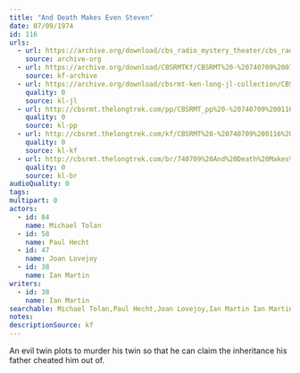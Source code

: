 ```yaml
---
title: "And Death Makes Even Steven"
date: 07/09/1974
id: 116
urls: 
  - url: https://archive.org/download/cbs_radio_mystery_theater/cbs_radio_mystery_theater-0101-0150.zip/cbs_radio_mystery_theater-0101-0150%2Fcbsrmt_0116_and_death_makes_even_steven.mp3
    source: archive-org
  - url: https://archive.org/download/CBSRMTKf/CBSRMT%20-%20740709%200116%20And%20Death%20Makes%20Even%20Steven_kf.mp3
    source: kf-archive
  - url: https://archive.org/download/cbsrmt-ken-long-jl-collection/CBSRMT - 740709 0116 And Death Makes Even Steven_jl.mp3
    quality: 0
    source: kl-jl
  - url: http://cbsrmt.thelongtrek.com/pp/CBSRMT_pp%20-%20740709%200116%20And%20Death%20Makes%20Even%20Steven.mp3
    quality: 0
    source: kl-pp
  - url: http://cbsrmt.thelongtrek.com/kf/CBSRMT%20-%20740709%200116%20And%20Death%20Makes%20Even%20Steven_kf.mp3
    quality: 0
    source: kl-kf
  - url: http://cbsrmt.thelongtrek.com/br/740709%20And%20Death%20Makes%20Even%20Steven%20-%20WOR.mp3
    quality: 0
    source: kl-br
audioQuality: 0
tags: 
multipart: 0
actors:  
  - id: 84
    name: Michael Tolan  
  - id: 58
    name: Paul Hecht  
  - id: 47
    name: Joan Lovejoy  
  - id: 38
    name: Ian Martin
writers:  
  - id: 38
    name: Ian Martin
searchable: Michael Tolan,Paul Hecht,Joan Lovejoy,Ian Martin Ian Martin
notes: 
descriptionSource: kf
---
```

An evil twin plots to murder his twin so that he can claim the inheritance his father cheated him out of.